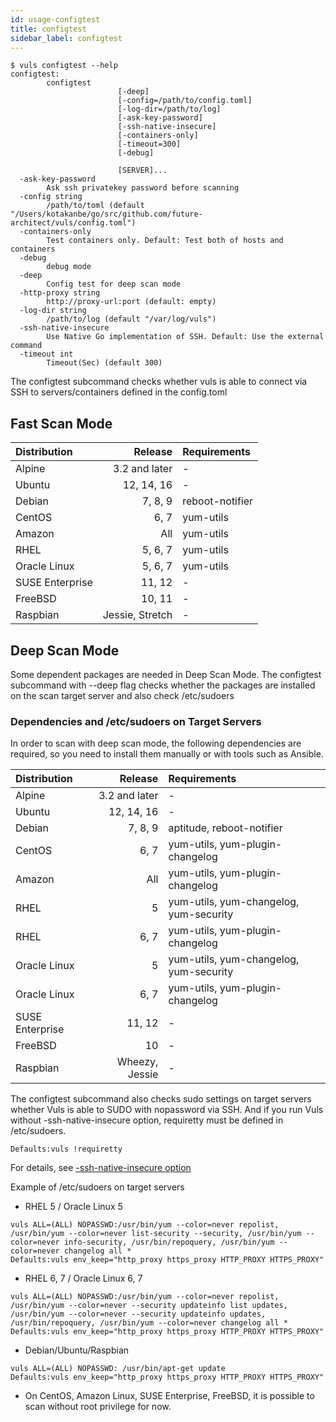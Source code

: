```yaml
---
id: usage-configtest
title: configtest
sidebar_label: configtest
---
```


```
$ vuls configtest --help
configtest:
        configtest
                        [-deep]
                        [-config=/path/to/config.toml]
                        [-log-dir=/path/to/log]
                        [-ask-key-password]
                        [-ssh-native-insecure]
                        [-containers-only]
                        [-timeout=300]
                        [-debug]

                        [SERVER]...
  -ask-key-password
        Ask ssh privatekey password before scanning
  -config string
        /path/to/toml (default "/Users/kotakanbe/go/src/github.com/future-architect/vuls/config.toml")
  -containers-only
        Test containers only. Default: Test both of hosts and containers
  -debug
        debug mode
  -deep
        Config test for deep scan mode
  -http-proxy string
        http://proxy-url:port (default: empty)
  -log-dir string
        /path/to/log (default "/var/log/vuls")
  -ssh-native-insecure
        Use Native Go implementation of SSH. Default: Use the external command
  -timeout int
        Timeout(Sec) (default 300)

```

The configtest subcommand checks whether vuls is able to connect via SSH to servers/containers defined in the config.toml

  ## Fast Scan Mode

| Distribution |            Release | Requirements |
|:-------------|-------------------:|:-------------|
| Alpine       |      3.2 and later | - |
| Ubuntu       |          12, 14, 16| - |
| Debian       |             7, 8, 9| reboot-notifier|
| CentOS       |                6, 7| yum-utils |
| Amazon       |                All | yum-utils |
| RHEL         |            5, 6, 7 | yum-utils | 
| Oracle Linux |            5, 6, 7 | yum-utils |
| SUSE Enterprise|            11, 12 | - |
| FreeBSD      |             10, 11 | - |
| Raspbian     |    Jessie, Stretch | - |

## Deep Scan Mode

Some dependent packages are needed in Deep Scan Mode.
The configtest subcommand with --deep flag checks whether the packages are installed on the scan target server and also check /etc/sudoers

### Dependencies and /etc/sudoers on Target Servers

In order to scan with deep scan mode, the following dependencies are required, so you need to install them manually or with tools such as Ansible.

| Distribution |            Release | Requirements |
|:-------------|-------------------:|:-------------|
| Alpine       |      3.2 and later | - |
| Ubuntu       |          12, 14, 16| -            |
| Debian       |             7, 8, 9| aptitude, reboot-notifier     |
| CentOS       |                6, 7| yum-utils, yum-plugin-changelog |
| Amazon       |                All | yum-utils, yum-plugin-changelog |
| RHEL         |                  5 | yum-utils, yum-changelog, yum-security |
| RHEL         |               6, 7 | yum-utils, yum-plugin-changelog |
| Oracle Linux |                  5 | yum-utils, yum-changelog, yum-security |
| Oracle Linux |               6, 7 | yum-utils, yum-plugin-changelog |
| SUSE Enterprise|            11, 12 | - |
| FreeBSD      |                 10 | -            |
| Raspbian     |     Wheezy, Jessie | -            |

The configtest subcommand also checks sudo settings on target servers whether Vuls is able to SUDO with nopassword via SSH. And if you run Vuls without -ssh-native-insecure option, requiretty must be defined in /etc/sudoers.
```
Defaults:vuls !requiretty
```
For details, see [-ssh-native-insecure option](usage-scan.md#ssh-native-insecure-option)

Example of /etc/sudoers on target servers

- RHEL 5 / Oracle Linux 5
```
vuls ALL=(ALL) NOPASSWD:/usr/bin/yum --color=never repolist, /usr/bin/yum --color=never list-security --security, /usr/bin/yum --color=never info-security, /usr/bin/repoquery, /usr/bin/yum --color=never changelog all *
Defaults:vuls env_keep="http_proxy https_proxy HTTP_PROXY HTTPS_PROXY"
```

- RHEL 6, 7 / Oracle Linux 6, 7
```
vuls ALL=(ALL) NOPASSWD:/usr/bin/yum --color=never repolist, /usr/bin/yum --color=never --security updateinfo list updates, /usr/bin/yum --color=never --security updateinfo updates, /usr/bin/repoquery, /usr/bin/yum --color=never changelog all *
Defaults:vuls env_keep="http_proxy https_proxy HTTP_PROXY HTTPS_PROXY"
```

- Debian/Ubuntu/Raspbian
```
vuls ALL=(ALL) NOPASSWD: /usr/bin/apt-get update
Defaults:vuls env_keep="http_proxy https_proxy HTTP_PROXY HTTPS_PROXY"
```

- On CentOS, Amazon Linux, SUSE Enterprise, FreeBSD, it is possible to scan without root privilege for now.
